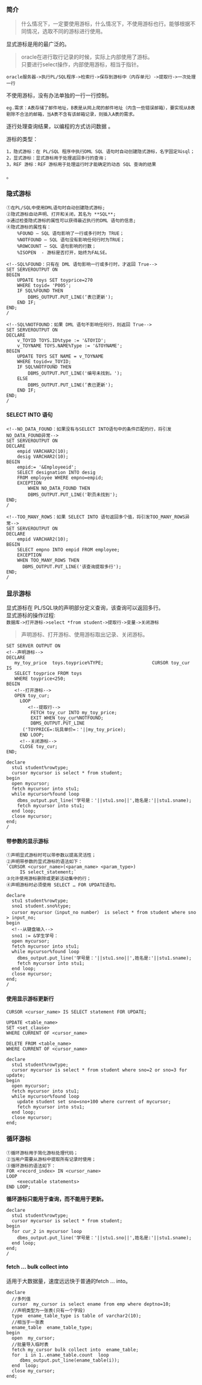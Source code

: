 ### 简介
>什么情况下，一定要使用游标，什么情况下，不使用游标也行。能够根据不同情况，选取不同的游标进行使用。

显式游标是用的最广泛的。

>oracle在进行取行记录的时候，实际上内部使用了游标。  
只要进行select操作，内部使用游标，相当于指针。

`oracle服务器->执行PL/SQL程序->检索行->保存到游标中（内存单元）->提取行->一次处理一行`

不使用游标，没有办法单独的一行一行控制。

>
    eg.需求：A表存储了邮件地址，B表是从网上爬的邮件地址（内含一些错误邮箱），要实现从B表剔除不合法的邮箱，当A表不含有该邮箱记录，则插入A表的需求。

逐行处理查询结果，以编程的方式访问数据
。  

游标的类型：
>
    1，隐式游标：在 PL/SQL 程序中执行DML SQL 语句时自动创建隐式游标，名字固定叫sql；
    2，显式游标：显式游标用于处理返回多行的查询；
    3，REF 游标：REF 游标用于处理运行时才能确定的动态 SQL 查询的结果
。

### 隐式游标
>
    ①在PL/SQL中使用DML语句时自动创建隐式游标;
    ②隐式游标自动声明、打开和关闭，其名为 **SQL**;
    ③通过检查隐式游标的属性可以获得最近执行的DML 语句的信息;
    ④隐式游标的属性有：
        %FOUND – SQL 语句影响了一行或多行时为 TRUE；
        %NOTFOUND – SQL 语句没有影响任何行时为TRUE；
        %ROWCOUNT – SQL 语句影响的行数；
        %ISOPEN  - 游标是否打开，始终为FALSE。


```
<!--SQL%FOUND：只有在 DML 语句影响一行或多行时，才返回 True-->
SET SERVEROUTPUT ON
BEGIN
    UPDATE toys SET toyprice=270
    WHERE toyid= 'P005';
    IF SQL%FOUND THEN
    	DBMS_OUTPUT.PUT_LINE(‘表已更新');
    END IF;
END;
/

<!--SQL%NOTFOUND：如果 DML 语句不影响任何行，则返回 True-->
SET SERVEROUTPUT ON
DECLARE
  	v_TOYID TOYS.ID%type := '&TOYID';
  	v_TOYNAME TOYS.NAME%Type := '&TOYNAME';
BEGIN
  	UPDATE TOYS SET NAME = v_TOYNAME
  	WHERE toyid=v_TOYID;
  	IF SQL%NOTFOUND THEN   
  	    DBMS_OUTPUT.PUT_LINE('编号未找到。');
 	ELSE
	    DBMS_OUTPUT.PUT_LINE(‘表已更新');
	END IF;
END;
/
```
#### SELECT INTO 语句
```
<!--NO_DATA_FOUND：如果没有与SELECT INTO语句中的条件匹配的行，将引发NO_DATA_FOUND异常-->
SET SERVEROUTPUT ON
DECLARE 
	empid VARCHAR2(10);
	desig VARCHAR2(10);
BEGIN
	empid:= '&Employeeid';
	SELECT designation INTO desig 
	FROM employee WHERE empno=empid;
    EXCEPTION
	    WHEN NO_DATA_FOUND THEN
	    DBMS_OUTPUT.PUT_LINE('职员未找到');
END;
/

<!--TOO_MANY_ROWS：如果 SELECT INTO 语句返回多个值，将引发TOO_MANY_ROWS异常-->
SET SERVEROUTPUT ON
DECLARE 
	empid VARCHAR2(10);
BEGIN
	SELECT empno INTO empid FROM employee;
    EXCEPTION
	WHEN TOO_MANY_ROWS THEN
	  DBMS_OUTPUT.PUT_LINE('该查询提取多行');
END;
/
```
### 显示游标  
显式游标在 PL/SQL块的声明部分定义查询，该查询可以返回多行。  
显式游标的操作过程:  
`数据库->打开游标->select *from student->提取行->变量->关闭游标`

>声明游标、打开游标、使用游标取出记录、关闭游标。

```
SET SERVER OUTPUT ON
<!--声明游标-->
DECLARE
   my_toy_price  toys.toyprice%TYPE;				  CURSOR toy_cur IS
   SELECT toyprice FROM toys
   WHERE toyprice<250;
BEGIN
   <!--打开游标-->
   OPEN toy_cur;  
     LOOP
        <!--提取行-->
         FETCH toy_cur INTO my_toy_price;
         EXIT WHEN toy_cur%NOTFOUND;
         DBMS_OUTPUT.PUT_LINE 
      ('TOYPRICE=:玩具单价=：'||my_toy_price);
     END LOOP;
     <!--关闭游标-->
     CLOSE toy_cur;
END;

declare
  stu1 student%rowtype;
  cursor mycursor is select * from student;
begin
  open mycursor;
  fetch mycursor into stu1;
  while mycursor%found loop
    dbms_output.put_line('学号是：'||stu1.sno||',姓名是:'||stu1.sname);
    fetch mycursor into stu1;
  end loop;
  close mycursor;
end;
/
```
#### 带参数的显示游标
>
    ①声明显式游标时可以带参数以提高灵活性；
    ②声明带参数的显式游标的语法如下：
    `CURSOR <cursor_name>(<param_name> <param_type>)
         IS select_statement;`
    ③允许使用游标删除或更新活动集中的行；
    ④声明游标时必须使用 SELECT … FOR UPDATE语句。

```
declare
  stu1 student%rowtype;
  sno1 student.sno%type;
  cursor mycursor（input_no number） is select * from student where sno > input_no;
begin
  <!--从键盘输入-->
  sno1 := &学生学号：
  open mycursor;
  fetch mycursor into stu1;
  while mycursor%found loop
    dbms_output.put_line('学号是：'||stu1.sno||',姓名是:'||stu1.sname);
    fetch mycursor into stu1;
  end loop;
  close mycursor;
end;
/
```
#### 使用显示游标更新行
```
CURSOR <cursor_name> IS SELECT statement FOR UPDATE;

UPDATE <table_name>
SET <set_clause>
WHERE CURRENT OF <cursor_name>
	
DELETE FROM <table_name>
WHERE CURRENT OF <cursor_name>
```

```
declare
  stu1 student%rowtype;
  cursor mycursor is select * from student where sno=2 or sno=3 for update;
begin
  open mycursor;
  fetch mycursor into stu1;
  while mycursor%found loop
    update student set sno=sno+100 where current of mycursor;
    fetch mycursor into stu1;
  end loop;
  close mycursor;
end;
```
### 循环游标
>
    ①循环游标用于简化游标处理代码；
    ②当用户需要从游标中提取所有记录时使用；
    ③循环游标的语法如下：
    FOR <record_index> IN <cursor_name>
    LOOP
    	<executable statements>
    END LOOP;

**循环游标只能用于查询，而不能用于更新。**

```
declare
  stu1 student%rowtype;
  cursor mycursor is select * from student;
begin
  for cur_2 in mycursor loop
    dbms_output.put_line('学号是：'||stu1.sno||',姓名是:'||stu1.sname);
  end loop;
end;
/
```
#### fetch ... bulk collect into
适用于大数据量，速度远远快于普通的fetch ... into。


```
declare
  //多列值
  cursor  my_cursor is select ename from emp where deptno=10;
  //声明类型为一张表(只有一个字段)
  type  ename_table_type is table of varchar2(10);
  //相当于一张表
  ename_table  ename_table_type;
begin
  open  my_cursor;
  //批量导入临时表
  fetch my_cursor bulk collect into  ename_table;
  for  i in 1..ename_table.count  loop
     dbms_output.put_line(ename_table(i));
  end  loop;
  close my_cursor;
end;
```
